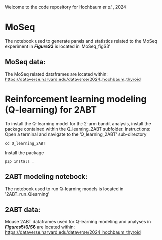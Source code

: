Welcome to the code repository for Hochbaum *et al.*, 2024
# MoSeq
The notebook used to generate panels and statistics related to the MoSeq experiment in **$Figure S3$** is located in 'MoSeq_figS3'
## MoSeq data:
The MoSeq related dataframes are located within: https://dataverse.harvard.edu/dataverse/2024_hochbaum_thyroid 

# Reinforcement learning modeling (Q-learning) for 2ABT
To install the Q-learning model for the 2-arm bandit analysis, install the package contained within the Q_learning_2ABT subfolder.
Instructions:
Open a terminal and navigate to the 'Q_learning_2ABT' sub-directory
```
cd Q_learning_2ABT
```
Install the package
```
pip install .
```
## 2ABT modeling notebook:
The notebook used to run Q-learning models is located in '2ABT_run_Qlearning'

## 2ABT data: 
Mouse 2ABT dataframes used for Q-learning modeling and analyses in **$Figures 5/6/S6$** are located within: https://dataverse.harvard.edu/dataverse/2024_hochbaum_thyroid 
